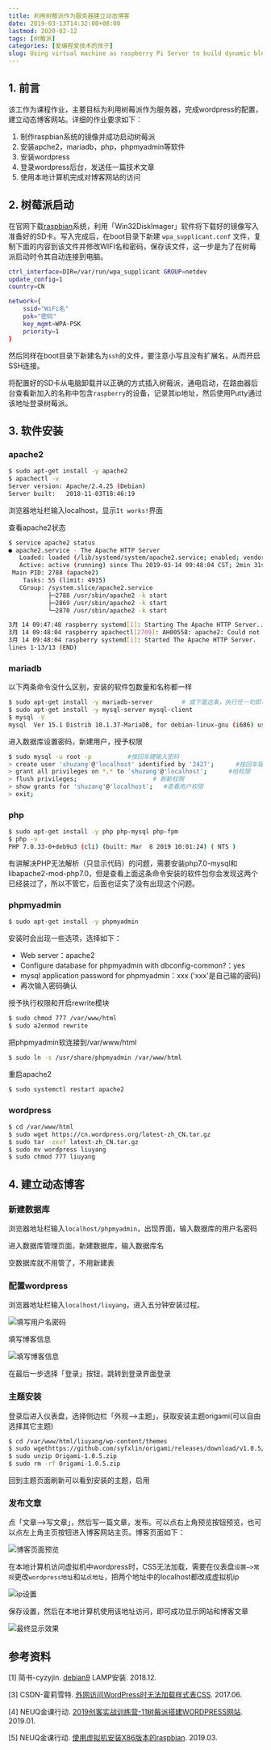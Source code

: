 ```yaml
---
title: 利用树莓派作为服务器建立动态博客
date: 2019-03-13T14:32:00+08:00
lastmod: 2020-02-12
tags: [树莓派]
categories: [爱编程爱技术的孩子]
slug: Using virtual machine as raspberry Pi Server to build dynamic blog
---
```


## 1. 前言

该工作为课程作业，主要目标为利用树莓派作为服务器，完成wordpress的配置，建立动态博客网站。详细的作业要求如下：

1. 制作raspbian系统的镜像并成功启动树莓派
2. 安装apche2，mariadb，php，phpmyadmin等软件
3. 安装wordpress
4. 登录wordpress后台，发送任一篇技术文章
5. 使用本地计算机完成对博客网站的访问

## 2. 树莓派启动

在官网下载[raspbian](https://www.raspberrypi.org/downloads/raspbian/)系统，利用「Win32DiskImager」软件将下载好的镜像写入准备好的SD卡。写入完成后，在boot目录下新建 `wpa_supplicant.conf` 文件，复制下面的内容到该文件并修改WIFI名和密码，保存该文件，这一步是为了在树莓派启动时令其自动连接到电脑。

```bash
ctrl_interface=DIR=/var/run/wpa_supplicant GROUP=netdev
update_config=1
country=CN

network={
    ssid="WiFi名"
    psk="密码"
    key_mgmt=WPA-PSK
    priority=1
}
```

然后同样在boot目录下新建名为`ssh`的文件，要注意小写且没有扩展名，从而开启SSH连接。

将配置好的SD卡从电脑卸载并以正确的方式插入树莓派，通电启动，在路由器后台查看新加入的名称中包含`raspberry`的设备，记录其ip地址，然后使用Putty通过该地址登录树莓派。

## 3. 软件安装

### apache2

```bash
$ sudo apt-get install -y apache2
$ apachectl -v
Server version: Apache/2.4.25 (Debian)
Server built:   2018-11-03T18:46:19
```

浏览器地址栏输入localhost，显示`It works!`界面

查看apache2状态

```bash
$ service apache2 status
● apache2.service - The Apache HTTP Server
   Loaded: loaded (/lib/systemd/system/apache2.service; enabled; vendor preset: 
   Active: active (running) since Thu 2019-03-14 09:48:04 CST; 2min 31s ago
 Main PID: 2788 (apache2)
    Tasks: 55 (limit: 4915)
   CGroup: /system.slice/apache2.service
           ├─2788 /usr/sbin/apache2 -k start
           ├─2869 /usr/sbin/apache2 -k start
           └─2870 /usr/sbin/apache2 -k start

3月 14 09:47:48 raspberry systemd[1]: Starting The Apache HTTP Server...
3月 14 09:48:04 raspberry apachectl[2709]: AH00558: apache2: Could not reliably d
3月 14 09:48:04 raspberry systemd[1]: Started The Apache HTTP Server.
lines 1-13/13 (END)
```

### mariadb

以下两条命令没什么区别，安装的软件包数量和名称都一样

```bash
$ sudo apt-get install -y mariadb-server        # 或下面这条，执行任一句即可
$ sudo apt-get install -y mysql-server mysql-client
$ mysql -V
mysql  Ver 15.1 Distrib 10.1.37-MariaDB, for debian-linux-gnu (i686) using readline 5.2
```

进入数据库设置密码，新建用户，授予权限

```bash
$ sudo mysql -u root -p          #按回车键输入密码
> create user 'shuzang'@'localhost' identified by '2427';      #按回车键
> grant all privileges on *.* to 'shuzang'@'localhost';      #给权限
> flush privileges;                     # 刷新权限
> show grants for 'shuzang'@'localhost';   #查看用户权限
> exit;
```

### php

```bash
$ sudo apt-get install -y php php-mysql php-fpm
$ php -v
PHP 7.0.33-0+deb9u3 (cli) (built: Mar  8 2019 10:01:24) ( NTS )
```

有讲解决PHP无法解析（只显示代码）的问题，需要安装php7.0-mysql和libapache2-mod-php7.0，但是查看上面这条命令安装的软件包你会发现这两个已经装过了，所以不管它，后面也证实了没有出现这个问题。

### phpmyadmin

```bash
$ sudo apt-get install -y phpmyadmin
```

安装时会出现一些选项，选择如下：

- Web server：apache2
- Configure database for phpmyadmin with dbconfig-common?：yes
- mysql application password for phpmyadmin：xxx   ('xxx'是自己输的密码)
- 再次输入密码确认

授予执行权限和开启rewrite模块

```bash
$ sudo chmod 777 /var/www/html
$ sudo a2enmod rewrite
```

把phpmyadmin软连接到/var/www/html

```bash
$ sudo ln -s /usr/share/phpmyadmin /var/www/html
```

重启apache2

```bash
$ sudo systemctl restart apache2
```

### wordpress

```bash
$ cd /var/www/html
$ sudo wget https://cn.wordpress.org/latest-zh_CN.tar.gz
$ sudo tar -zxvf latest-zh_CN.tar.gz
$ sudo mv wordpress liuyang
$ sudo chmod 777 liuyang
```

## 4. 建立动态博客

### 新建数据库

浏览器地址栏输入`localhost/phpmyadmin`，出现界面，输入数据库的用户名密码

进入数据库管理页面，新建数据库，输入数据库名

空数据库就不用管了，不用新建表

### 配置wordpress

浏览器地址栏输入`localhost/liuyang`，进入五分钟安装过程。

![填写用户名密码](https://s2.ax1x.com/2020/02/19/3AOSOS.png)

填写博客信息

![填写博客信息](https://s2.ax1x.com/2020/02/19/3AOkYn.png)

在最后一步选择「登录」按钮，跳转到登录界面登录

### 主题安装

登录后进入仪表盘，选择侧边栏「外观—>主题」，获取安装主题origami(可以自由选择其它主题)

```bash
$ cd /var/www/html/liuyang/wp-content/themes 
$ sudo wgethttps://github.com/syfxlin/origami/releases/download/v1.0.5/Origami-1.0.5.zip
$ sudo unzip Origami-1.0.5.zip
$ sudo rm -rf Origami-1.0.5.zip
```

回到主题页面刷新可以看到安装的主题，启用

### 发布文章

点「文章—>写文章」，然后写一篇文章，发布。可以点右上角预览按钮预览，也可以点左上角主页按钮进入博客网站主页。博客页面如下：

![博客页面预览](https://s2.ax1x.com/2020/02/19/3AOKw4.png)

在本地计算机访问虚拟机中wordpress时，CSS无法加载，需要在仪表盘`设置—>常规`更改`wordpress地址`和`站点地址`，把两个地址中的localhost都改成虚拟机ip

![ip设置](https://s2.ax1x.com/2020/02/19/3AO0kd.png)

保存设置，然后在本地计算机使用该地址访问，即可成功显示网站和博客文章

![最终显示效果](https://s2.ax1x.com/2020/02/19/3AOcX8.png)

## 参考资料

[1] 简书-cyzyjin. [debian9](https://www.jianshu.com/p/fd9f3743f094) LAMP安装. 2018.12. 

[3] CSDN-霍莉雪特. [外网访问WordPress时无法加载样式表CSS](https://blog.csdn.net/qq_18995513/article/details/73012247). 2017.06.

[4] NEUQ金课行动. [2019创客实战训练营-11树莓派搭建WORDPRESS网站](https://www.bilibili.com/video/av39657396). 2019.01. 

[5] NEUQ金课行动. [使用虚拟机安装X86版本的raspbian](https://www.bilibili.com/video/av45274204). 2019.03. 

